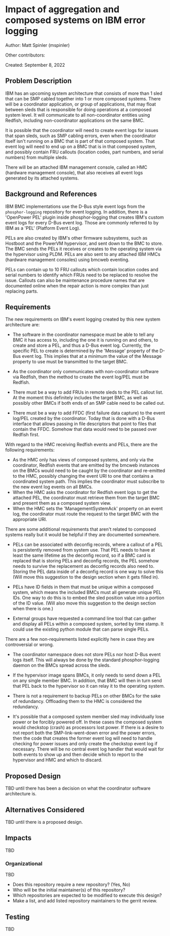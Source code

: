 # Impact of aggregation and composed systems on IBM error logging

Author: Matt Spinler (mspinler)

Other contributors:

Created: September 8, 2022

## Problem Description
IBM has an upcoming system architecture that consists of more than 1 sled that
can be SMP cabled together into 1 or more composed systems.  There will be a
coordinator application, or group of applications, that may float between sleds
that is responsible for doing operations at a composed system level.  It will
communicate to all non-coordinator entities using Redfish, including
non-coordinator applications on the same BMC.

It is possible that the coordinator will need to create event logs for issues
that span sleds, such as SMP cabling errors, even when the coordinator itself
isn\'t running on a BMC that is part of that composed system.  That event log
will need to end up on a BMC that is in that composed system, and possibly
contain FRU callouts (location codes, part numbers, and serial numbers) from
multiple sleds.

There will be an attached IBM management console, called an HMC (hardware
management console), that also receives all event logs generated by its
attached systems.

## Background and References
IBM BMC implementations use the D-Bus style event logs from the
`phosphor-logging` repository for event logging.  In addition, there is a
'OpenPower PEL' plugin inside phosphor-logging that creates IBM\'s custom event
logs for every D-Bus event log. Those are commonly referred to by IBM as a
'PEL' (Platform Event Log).

PELs are also created by IBM\'s other firmware subsystems, such as Hostboot and
the PowerVM hypervisor, and sent down to the BMC to store.  The BMC sends the
PELs it receives or creates to the operating system via the hypervisor using
PLDM. PELs are also sent to any attached IBM HMCs (hardware management
consoles) using bmcweb eventing.

PELs can contain up to 10 FRU callouts which contain location codes and serial
numbers to identify which FRUs need to be replaced to resolve the issue.
Callouts can also be maintenance procedure names that are documented online
when the repair action is more complex than just replacing parts.

## Requirements
The new requirements on IBM\'s event logging created by this new system
architecture are:

* The software in the coordinator namespace must be able to tell any BMC it has
  access to, including the one it is running on and others, to create and store
  a PEL, and thus a D-Bus event log.  Currently, the specific PEL to create is
  determined by the 'Message' property of the D-Bus event log.  This implies
  that at a minimum the value of the Message property to use must be
  transmitted to the target BMC.

* As the coordinator only communicates with non-coordinator software via
  Redfish, then the method to create the event log/PEL must be Redfish.

* There must be a way to add FRUs in remote sleds to the PEL callout list.  At
  the moment this definitely includes the target BMC, as well as possibly other
  BMCs if both ends of an SMP cable need to be called out.

* There must be a way to add FFDC (first failure data capture) to the event
  log/PEL created by the coordinator.  Today that is done with a D-Bus
  interface that allows passing in file descriptors that point to files that
  contain the FFDC.  Somehow that data would need to be passed over Redfish
  first.

With regard to the HMC receiving Redfish events and PELs, there are the
following requirements:
  - As the HMC only has views of composed systems, and only via the
    coordinator, Redfish events that are emitted by the bmcweb instances on the
    BMCs would need to be caught by the coordinator and re-emitted to the HMC,
    possibly changing the event URI to one that contains a coordinated system
    path.  This implies the coordinator must subscribe to the new event log
    events on all BMCs.
  - When the HMC asks the coordinator for Redfish event logs to get the
    attached PEL, the coordinator must retrieve them from the target BMC and
    present them as a composed system view.
  - When the HMC sets the 'ManagementSystemAck' property on an event log, the
    coordinator must route the request to the target BMC with the appropriate
    URI.

There are some additional requirements that aren't related to composed systems
really but it would be helpful if they are documented somewhere.

* PELs can be associated with deconfig records, where a callout of a PEL is
  persistently removed from system use.  That PEL needs to have at least the
  same lifetime as the deconfig record, so if a BMC card is replaced that is
  storing PELs and deconfig records, the PEL somehow needs to survive the
  replacement as deconfig records also need to.  Storing the PEL data inside of
  a deconfig record is one way to solve this (Will move this suggestion to the
  design section when it gets filled in).

* PELs have ID fields in them that must be unique within a composed system,
  which means the included BMCs must all generate unique PEL IDs.  One way to
  do this is to embed the sled position value into a portion of the ID value.
    (Will also move this suggestion to the design section when there is one.)

* External groups have requested a command line tool that can gather and
  display all PELs within a composed system, sorted by time stamp.  It could
  use the existing python module that can parse single PELs.

There are a few non-requirements listed explicitly here in case they are
controversial or wrong.

* The coordinator namespace does not store PELs nor host D-Bus event logs
  itself.  This will always be done by the standard phosphor-logging daemon on
  the BMCs spread across the sleds.

* If the hypervisor image spans BMCs, it only needs to send down a PEL on any
  single member BMC.  In addition, that BMC will then in turn send that PEL
  back to the hypervisor so it can relay it to the operating system.

* There is not a requirement to backup PELs on other BMCs for the sake of
  redundancy.  Offloading them to the HMC is considered the redundancy.

* It\'s possible that a composed system member sled may individually lose power
  or be forcibly powered off.  In these cases the composed system would
  checkstop (crash) as processors lost power.  If there is a desire to not
  report both the SMP-link-went-down error and the power errors, then the code
  that creates the former event log will need to handle checking for power
  issues and only create the checkstop event log if necessary.  There will be
  no central event log handler that would wait for both events to show up and
  then decide which to report to the hypervisor and HMC and which to discard.

## Proposed Design
TBD until there has been a decision on what the coordinator software
architecture is.

## Alternatives Considered
TBD until there is a proposed design.

## Impacts
TBD

### Organizational
TBD
- Does this repository require a new repository?  (Yes, No)
- Who will be the initial maintainer(s) of this repository?
- Which repositories are expected to be modified to execute this design?
- Make a list, and add listed repository maintainers to the gerrit review.

## Testing
TBD
